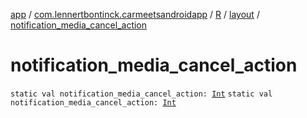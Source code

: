 [app](../../../index.md) / [com.lennertbontinck.carmeetsandroidapp](../../index.md) / [R](../index.md) / [layout](index.md) / [notification_media_cancel_action](./notification_media_cancel_action.md)

# notification_media_cancel_action

`static val notification_media_cancel_action: `[`Int`](https://kotlinlang.org/api/latest/jvm/stdlib/kotlin/-int/index.html)
`static val notification_media_cancel_action: `[`Int`](https://kotlinlang.org/api/latest/jvm/stdlib/kotlin/-int/index.html)